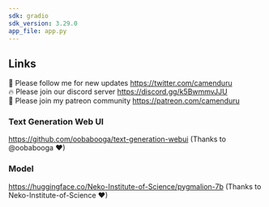 ```yaml
---
sdk: gradio
sdk_version: 3.29.0
app_file: app.py
---
```


## Links

🐣 Please follow me for new updates https://twitter.com/camenduru <br />
🔥 Please join our discord server https://discord.gg/k5BwmmvJJU <br />
🥳 Please join my patreon community https://patreon.com/camenduru <br />

### Text Generation Web UI 

https://github.com/oobabooga/text-generation-webui (Thanks to @oobabooga ❤)

### Model

https://huggingface.co/Neko-Institute-of-Science/pygmalion-7b (Thanks to Neko-Institute-of-Science ❤)
